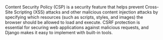 Content Security Policy (CSP) is a security feature that helps prevent Cross-Site Scripting (XSS) attacks
and other malicious content injection attacks by specifying which resources (such as scripts, styles, and images)
the browser should be allowed to load and execute.
CSRF protection is essential for securing web applications against malicious requests, 
and Django makes it easy to implement with built-in tools.